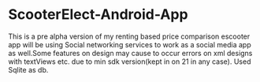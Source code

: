# ScooterElect-Android-App
This is a pre alpha version of my renting based price comparison escooter app will be using Social networking services to work as a social media app as well.Some features on design may cause to occur errors on xml designs with textViews etc. due to min sdk version(kept in on 21 in any case). Used Sqlite as db.

